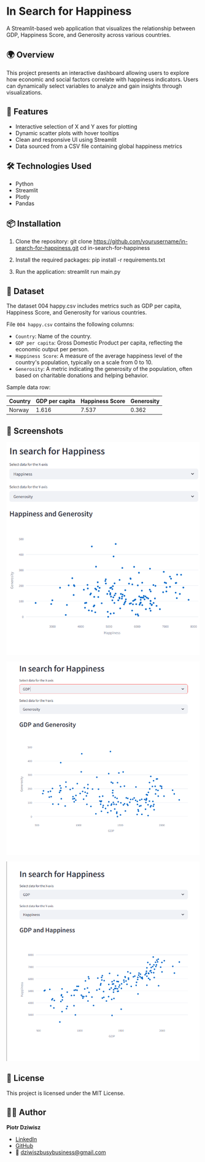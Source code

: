 # In Search for Happiness

A Streamlit-based web application that visualizes the relationship between GDP, Happiness Score, and Generosity across various countries.

## 🌍 Overview

This project presents an interactive dashboard allowing users to explore how economic and social factors correlate with happiness indicators. Users can dynamically select variables to analyze and gain insights through visualizations.

## 🚀 Features

- Interactive selection of X and Y axes for plotting
- Dynamic scatter plots with hover tooltips
- Clean and responsive UI using Streamlit
- Data sourced from a CSV file containing global happiness metrics

## 🛠️ Technologies Used

- Python
- Streamlit
- Plotly
- Pandas

## 📦 Installation

1. Clone the repository:
   git clone https://github.com/yourusername/in-search-for-happiness.git
   cd in-search-for-happiness

2. Install the required packages:
   pip install -r requirements.txt

3. Run the application:
   streamlit run main.py

## 📁 Dataset
The dataset 004 happy.csv includes metrics such as GDP per capita, Happiness Score, and Generosity for various countries.

File `004 happy.csv` contains the following columns:

- `Country`: Name of the country.
- `GDP per capita`: Gross Domestic Product per capita, reflecting the economic output per person.
- `Happiness Score`: A measure of the average happiness level of the country's population, typically on a scale from 0 to 10.
- `Generosity`: A metric indicating the generosity of the population, often based on charitable donations and helping behavior.

Sample data row:​

| Country | GDP per capita | Happiness Score | Generosity |
|---------|----------------|-----------------|------------|
| Norway  | 1.616          | 7.537           | 0.362      |

## 📸 Screenshots
![Happiness and Generostiy](screenshots/Happiness_screen1.png)

![GDP and Generosity](screenshots/Happiness_screen2.png)

![GDP and Happiness](screenshots/Happiness_screen3.png)

## 📄 License
This project is licensed under the MIT License.

## 🙋‍♂️ Author

**Piotr Dziwisz**

- [LinkedIn](https://www.linkedin.com/in/piotr-dziwisz-8a20b7362/)
- [GitHub](https://github.com/DziwiszBB)
- 📧 dziwiszbusybusiness@gmail.com
